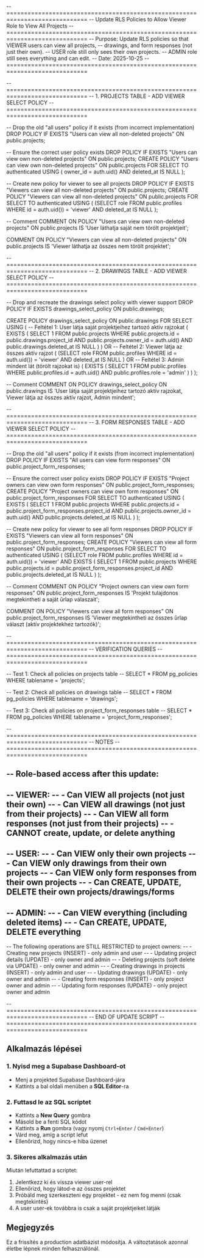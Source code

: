 -- =============================================================================
-- Update RLS Policies to Allow Viewer Role to View All Projects
-- =============================================================================
-- Purpose: Update RLS policies so that VIEWER users can view all projects,
--          drawings, and form responses (not just their own).
--          USER role still only sees their own projects.
--          ADMIN role still sees everything and can edit.
-- Date: 2025-10-25
-- =============================================================================

-- =============================================================================
-- 1. PROJECTS TABLE - ADD VIEWER SELECT POLICY
-- =============================================================================

-- Drop the old "all users" policy if it exists (from incorrect implementation)
DROP POLICY IF EXISTS "Users can view all non-deleted projects" ON public.projects;

-- Ensure the correct user policy exists
DROP POLICY IF EXISTS "Users can view own non-deleted projects" ON public.projects;
CREATE POLICY "Users can view own non-deleted projects"
ON public.projects
FOR SELECT
TO authenticated
USING (
  owner_id = auth.uid()
  AND deleted_at IS NULL
);

-- Create new policy for viewer to see all projects
DROP POLICY IF EXISTS "Viewers can view all non-deleted projects" ON public.projects;
CREATE POLICY "Viewers can view all non-deleted projects"
ON public.projects
FOR SELECT
TO authenticated
USING (
  (SELECT role FROM public.profiles WHERE id = auth.uid()) = 'viewer'
  AND deleted_at IS NULL
);

-- Comment
COMMENT ON POLICY "Users can view own non-deleted projects" ON public.projects IS
'User láthatja saját nem törölt projektjeit';

COMMENT ON POLICY "Viewers can view all non-deleted projects" ON public.projects IS
'Viewer láthatja az összes nem törölt projektet';

-- =============================================================================
-- 2. DRAWINGS TABLE - ADD VIEWER SELECT POLICY
-- =============================================================================

-- Drop and recreate the drawings select policy with viewer support
DROP POLICY IF EXISTS drawings_select_policy ON public.drawings;

CREATE POLICY drawings_select_policy
ON public.drawings
FOR SELECT
USING (
  -- Feltétel 1: User látja saját projektjeihez tartozó aktív rajzokat
  (
    EXISTS (
      SELECT 1
      FROM public.projects
      WHERE public.projects.id = public.drawings.project_id
        AND public.projects.owner_id = auth.uid()
        AND public.drawings.deleted_at IS NULL
    )
  )
  OR
  -- Feltétel 2: Viewer látja az összes aktív rajzot
  (
    (SELECT role FROM public.profiles WHERE id = auth.uid()) = 'viewer'
    AND deleted_at IS NULL
  )
  OR
  -- Feltétel 3: Admin mindent lát (törölt rajzokat is)
  (
    EXISTS (
      SELECT 1
      FROM public.profiles
      WHERE public.profiles.id = auth.uid()
        AND public.profiles.role = 'admin'
    )
  )
);

-- Comment
COMMENT ON POLICY drawings_select_policy ON public.drawings IS
'User látja saját projektjeihez tartozó aktív rajzokat, Viewer látja az összes aktív rajzot, Admin mindent';

-- =============================================================================
-- 3. FORM RESPONSES TABLE - ADD VIEWER SELECT POLICY
-- =============================================================================

-- Drop the old "all users" policy if it exists (from incorrect implementation)
DROP POLICY IF EXISTS "All users can view form responses" ON public.project_form_responses;

-- Ensure the correct user policy exists
DROP POLICY IF EXISTS "Project owners can view own form responses" ON public.project_form_responses;
CREATE POLICY "Project owners can view own form responses"
ON public.project_form_responses
FOR SELECT
TO authenticated
USING (
  EXISTS (
    SELECT 1
    FROM public.projects
    WHERE public.projects.id = public.project_form_responses.project_id
      AND public.projects.owner_id = auth.uid()
      AND public.projects.deleted_at IS NULL
  )
);

-- Create new policy for viewer to see all form responses
DROP POLICY IF EXISTS "Viewers can view all form responses" ON public.project_form_responses;
CREATE POLICY "Viewers can view all form responses"
ON public.project_form_responses
FOR SELECT
TO authenticated
USING (
  (SELECT role FROM public.profiles WHERE id = auth.uid()) = 'viewer'
  AND EXISTS (
    SELECT 1
    FROM public.projects
    WHERE public.projects.id = public.project_form_responses.project_id
      AND public.projects.deleted_at IS NULL
  )
);

-- Comment
COMMENT ON POLICY "Project owners can view own form responses" ON public.project_form_responses IS
'Projekt tulajdonos megtekintheti a saját űrlap válaszait';

COMMENT ON POLICY "Viewers can view all form responses" ON public.project_form_responses IS
'Viewer megtekintheti az összes űrlap választ (aktív projektekhez tartozók)';

-- =============================================================================
-- VERIFICATION QUERIES
-- =============================================================================

-- Test 1: Check all policies on projects table
-- SELECT * FROM pg_policies WHERE tablename = 'projects';

-- Test 2: Check all policies on drawings table
-- SELECT * FROM pg_policies WHERE tablename = 'drawings';

-- Test 3: Check all policies on project_form_responses table
-- SELECT * FROM pg_policies WHERE tablename = 'project_form_responses';

-- =============================================================================
-- NOTES
-- =============================================================================

-- Role-based access after this update:
--
-- VIEWER:
-- - Can VIEW all projects (not just their own)
-- - Can VIEW all drawings (not just from their projects)
-- - Can VIEW all form responses (not just from their projects)
-- - CANNOT create, update, or delete anything
--
-- USER:
-- - Can VIEW only their own projects
-- - Can VIEW only drawings from their own projects
-- - Can VIEW only form responses from their own projects
-- - Can CREATE, UPDATE, DELETE their own projects/drawings/forms
--
-- ADMIN:
-- - Can VIEW everything (including deleted items)
-- - Can CREATE, UPDATE, DELETE everything
--
-- The following operations are STILL RESTRICTED to project owners:
-- - Creating new projects (INSERT) - only admin and user
-- - Updating project details (UPDATE) - only owner and admin
-- - Deleting projects (soft delete via UPDATE) - only owner and admin
-- - Creating drawings in projects (INSERT) - only admin and user
-- - Updating drawings (UPDATE) - only owner and admin
-- - Creating form responses (INSERT) - only project owner and admin
-- - Updating form responses (UPDATE) - only project owner and admin

-- =============================================================================
-- END OF UPDATE SCRIPT
-- =============================================================================

## Alkalmazás lépései

### 1. Nyisd meg a Supabase Dashboard-ot
- Menj a projekted Supabase Dashboard-jára
- Kattints a bal oldali menüben a **SQL Editor**-ra

### 2. Futtasd le az SQL scriptet
- Kattints a **New Query** gombra
- Másold be a fenti SQL kódot
- Kattints a **Run** gombra (vagy nyomj `Ctrl+Enter` / `Cmd+Enter`)
- Várd meg, amíg a script lefut
- Ellenőrizd, hogy nincs-e hiba üzenet

### 3. Sikeres alkalmazás után
Miután lefuttattad a scriptet:
1. Jelentkezz ki és vissza viewer user-rel
2. Ellenőrizd, hogy látod-e az összes projektet
3. Próbáld meg szerkeszteni egy projektet - ez nem fog menni (csak megtekintés)
4. A user user-ek továbbra is csak a saját projektjeiket látják

## Megjegyzés
Ez a frissítés a production adatbázist módosítja. A változtatások azonnal életbe lépnek minden felhasználónál.
